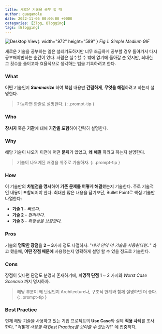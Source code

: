 ```yaml
---
title: 새로운 기술을 공부 할 때
author: guaqamole
date: 2022-11-05 00:00:00 +0000
categories: [Zlog, Blogging]
tags: [Blogging]
---
```


![Desktop View](/220102concept/default_note_gif.gif){: width="972" height="589" }
_Fig 1. Simple Medium GIF_

새로운 기술을 공부하는 일은 설레기도하지만 너무 조급하게 공부할 경우 돌아가서 다시 공부해야만하는 순간이 있다. 사람은 실수할 수 밖에 없기에 돌아갈 순 있지만, 최대한 그 횟수를 줄이고자 효율적으로 생각하는 법을 기록하려고 한다.

### What

어떤 기술인지 **_Summarize_** 하여 **핵심** 내용만 **간결하게**, **무엇을 해결**하려고 하는지 설명한다.

> 가능하면 한줄로 설명한다.
> {: .prompt-tip }

### Who

**창시자** 혹은 **기관**에 대해 **기간을 포함**하여 간략히 설명한다.

### Why

해당 기술이 나오기 이전에 어떤 **문제**가 있었고, **왜** **해결** 하려고 하는지 설명한다.

> 기술이 나오게된 배경을 위주로 기술하자.
> {: .prompt-tip }

### How

이 기술만의 **차별점을 명시**하여 **기존 문제를 어떻게 해결**했는지 기술한다. 주로 기술적인 내용이 포함되어야 한다. 최대한 많은 내용을 담기보단, Bullet Point로 핵심 기술만 나열한다:

- **기술 1** - _빠르다._
- **기술 2** - _편리하다._
- **기술 3** - _확장성을 보장한다._

### Pros

기술의 **명확한 장점**을 **2 ~ 3**가지 정도 나열하자. "_내가 만약 이 기술을 사용한다면.._" 라고 했을때, **어떤 장점 때문에** 사용했는지 명확하게 설명 할 수 있을 정도로 기술한다.

### Cons

장점이 있다면 단점도 분명히 존재하기에, **치명적 단점** 1 ~ 2 가지와 _Worst Case Scenario_ 까지 명시하자.

> 해당 부분이 왜 단점인지 Architecture나, 구조적 한계와 함께 설명하면 더 좋다.
> {: .prompt-tip }

### Best Practice

현재 해당 기술을 사용하고 있는 기업 프로젝트의 **Use Case**와 실제 **적용 사례**를 조사한다.
"_어떻게 사용할 때 Best Practice를 보여줄 수 있는가?_" 에 집중하자.
